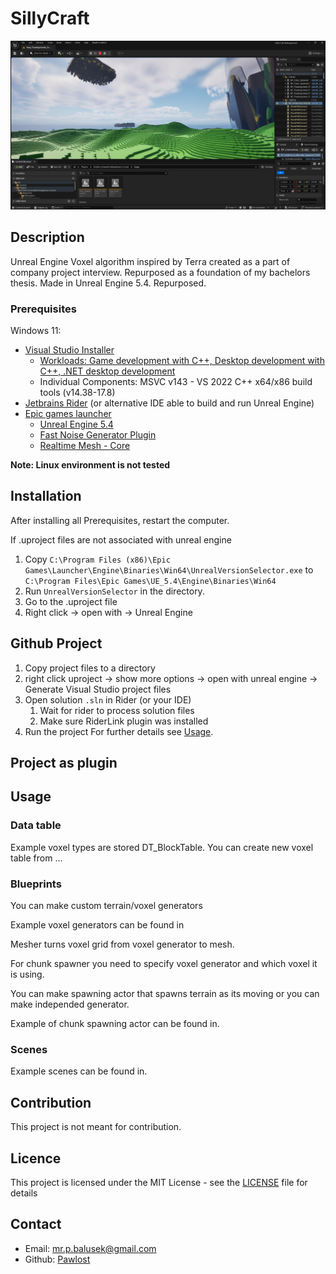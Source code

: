 # SillyCraft
![SillyCraft](./Screenshots/SillCraft.PNG)

## Description
Unreal Engine Voxel algorithm inspired by Terra created as a part of company project interview. Repurposed as a foundation of my bachelors thesis. Made in Unreal Engine 5.4. Repurposed.

### Prerequisites
Windows 11:
* [Visual Studio Installer](https://visualstudio.microsoft.com/cs/downloads/)
    * [Workloads: Game development with C++, Desktop development with C++, .NET desktop development](https://dev.epicgames.com/documentation/en-us/unreal-engine/setting-up-visual-studio-development-environment-for-cplusplus-projects-in-unreal-engine?application_version=5.4)
    * Individual Components: MSVC v143 - VS 2022 C++ x64/x86 build tools (v14.38-17.8)
* [Jetbrains Rider](https://www.jetbrains.com/rider/) (or alternative IDE able to build and run Unreal Engine)
* [Epic games launcher](https://store.epicgames.com/en-US/download)
    * [Unreal Engine 5.4](https://www.unrealengine.com/en-US/)
    * [Fast Noise Generator Plugin](https://www.fab.com/listings/c1d444fc-54cc-4f11-8a4a-c0c41112a321)
    * [Realtime Mesh - Core](https://www.fab.com/listings/bb2e4fbb-617c-41d3-aac6-e181eddf8b3b)

**Note: Linux environment is not tested**

## Installation

After installing all Prerequisites, restart the computer.

If .uproject files are not associated with unreal engine
1. Copy `C:\Program Files (x86)\Epic Games\Launcher\Engine\Binaries\Win64\UnrealVersionSelector.exe` to `C:\Program Files\Epic Games\UE_5.4\Engine\Binaries\Win64`
2. Run `UnrealVersionSelector` in the directory.
3. Go to the .uproject file
4. Right click -> open with -> Unreal Engine

## Github Project

1. Copy project files to a directory
2. right click uproject -> show more options -> open with unreal engine -> Generate Visual Studio project files
3. Open solution `.sln` in Rider (or your IDE)
    1. Wait for rider to process solution files
    2. Make sure RiderLink plugin was installed
4. Run the project
For further details see [Usage](#usage).

## Project as plugin

## Usage
### Data table
Example voxel types are stored DT_BlockTable. 
You can create new voxel table from ...

### Blueprints
You can make custom terrain/voxel generators 

Example voxel generators can be found in

Mesher turns voxel grid from voxel generator to mesh.

For chunk spawner you need to specify voxel generator and which voxel it is using.

You can make spawning actor that spawns terrain as its moving or you can make independed generator.

Example of chunk spawning actor can be found in.

### Scenes
Example scenes can be found in.

## Contribution
This project is not meant for contribution.

## Licence
This project is licensed under the MIT License - see the [LICENSE](LICENSE) file for details

## Contact

* Email: [mr.p.balusek@gmail.com](mailto:mr.p.balusek@gmail.com)
* Github: [Pawlost](https://github.com/Pawlost?tab=repositories)